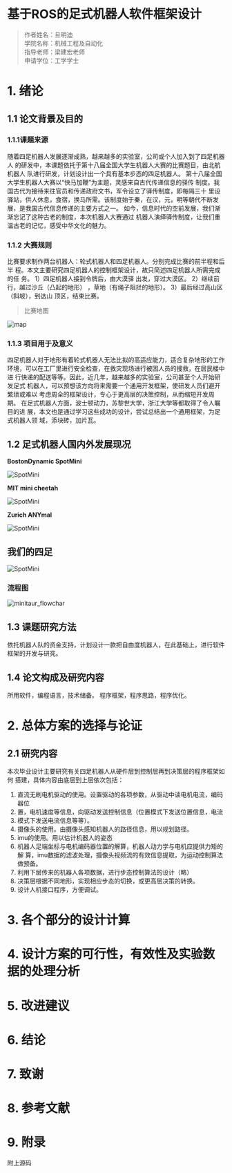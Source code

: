 # 基于ROS的足式机器人软件框架设计
> 作者姓名：旦明迪  
> 学院名称：机械工程及自动化  
> 指导老师：梁建宏老师  
> 申请学位：工学学士  

# 1. 绪论
## 1.1 论文背景及目的
### 1.1.1课题来源
随着四足机器人发展逐渐成熟，越来越多的实验室，公司或个人加入到了四足机器人
的研发中，本课题依托于第十八届全国大学生机器人大赛的比赛题目，由北航机器人
队进行研发，计划设计出一个具有基本步态的四足机器人。
第十八届全国大学生机器人大赛以“快马加鞭”为主题，灵感来自古代传递信息的驿传
制度。我国古代为接待来往官员和传递政府文书，军令设立了驿传制度，即每隔三十
里设驿站，供人休息，食宿，换马所需。该制度始于秦，在汉，元，明等朝代不断发
展，是我国古代信息传递的主要方式之一。
如今，信息时代的空前发展，我们渐渐忘记了这种古老的制度，本次机器人大赛通过
机器人演绎驿传制度，让我们重温古老的记忆，感受中华文化的魅力。
### 1.1.2 大赛规则
比赛要求制作两台机器人：轮式机器人和四足机器人。分别完成比赛的前半程和后半
程。本文主要研究四足机器人的控制框架设计，故只简述四足机器人所需完成的任
务。
1）四足机器人接到令牌后，由大漠驿 出发，穿过大漠区。
2）继续前行，越过沙丘（凸起的地形） ，草地（有绳子阻拦的地形）。
3）最后经过高山区（斜坡），到达山 顶区，结束比赛。

> 比赛地图
  
![map](pictures/map.png)


### 1.1.3 项目用于及意义
四足机器人对于地形有着轮式机器人无法比拟的高适应能力，适合复杂地形的工作
环境，可以在工厂里进行安全检查，在救灾现场进行被困人员的搜救，在居民楼中进
行快递的配送等等。因此，近几年，越来越多的实验室，公司甚至个人开始研发足式
机器人，可以预想该方向将来需要一个通用开发框架，使研发人员们避开繁琐或难以
考虑周全的框架设计，专心于更高层的决策控制，从而缩短开发周期。
在足式机器人方面，波士顿动力，苏黎世大学，浙江大学等都取得了令人瞩目的进
展，本文也是通过学习这些成功的设计，尝试总结出一个通用框架，为足式机器人领
域，添块砖，加片瓦。

## 1.2 足式机器人国内外发展现况  
__BostonDynamic SpotMini__  

![SpotMini](pictures/SpotMini3.jpg)

__MIT mini cheetah__  

![SpotMini](pictures/minicheetah.jpg)

__Zurich ANYmal__

![SpotMini](pictures/ANYmal.jpg)

## 我们的四足
![SpotMini](pictures/minitaur_model.png)

### 流程图
![minitaur_flowchar](pictures/minitaur_flowchart.jpg)

## 1.3 课题研究方法

依托机器人队的资金支持，计划设计一款把自由度机器人，在此基础上，进行软件框架的开发与研究。

## 1.4 论文构成及研究内容

所用软件，编程语言，技术储备。
程序框架，程序思路，程序优化。


# 2. 总体方案的选择与论证
## 2.1 研究内容
本次毕业设计主要研究有关四足机器人从硬件层到控制层再到决策层的程序框架如何
搭建，具体内容由底层到上层依次包括：
1. 直流无刷电机驱动的使用。设置驱动的各项参数，从驱动中读电机电流，编码器位
2. 置，电机速度等信息，向驱动发送控制信息（位置模式下发送位置信息，电流		
3. 模式下发送电流信息等等）。
4. 摄像头的使用。由摄像头感知机器人的路径信息，用以规划路径。
5. imu的使用。用以估计机器人的姿态
6. 机器人足端坐标与电机编码器位置的解算，机器人动力学与电机应提供力矩的解
算，imu数据的滤波处理，摄像头视频流的有效信息提取，为运动控制算法做预备。
7. 利用下层传来的机器人各项数据，进行步态控制算法的设计（略）
8. 决策层根据不同地形，实现相应步态的切换，或更高层决策的转换。
9.  设计人机接口程序，方便调试。
# 3. 各个部分的设计计算
# 4. 设计方案的可行性，有效性及实验数据的处理分析
# 5. 改进建议
# 6. 结论
# 7. 致谢
# 8. 参考文献
# 9. 附录
附上源码